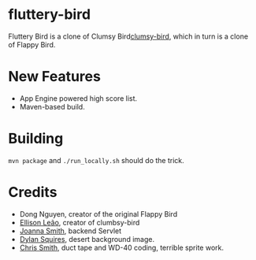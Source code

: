 fluttery-bird
=============

Fluttery Bird is a clone of Clumsy Bird[clumsy-bird](https://github.com/ellisonleao/clumsy-bird), which in turn is a clone of Flappy Bird.

New Features
============

- App Engine powered high score list.
- Maven-based build.

Building
========

`mvn package` and `./run_locally.sh` should do the trick.

Credits
=======

- Dong Nguyen, creator of the original Flappy Bird
- [Ellison Leão](https://github.com/ellisonleao), creator of clumbsy-bird
- [Joanna Smith](https://google.com/+JoannaGSmith), backend Servlet
- [Dylan Squires](http://opengameart.org/content/several-scrolling-backgrounds-and-layerable-runners), desert background image.
- [Chris Smith](https://github.com/chrsmith/), duct tape and WD-40 coding, terrible sprite work.
